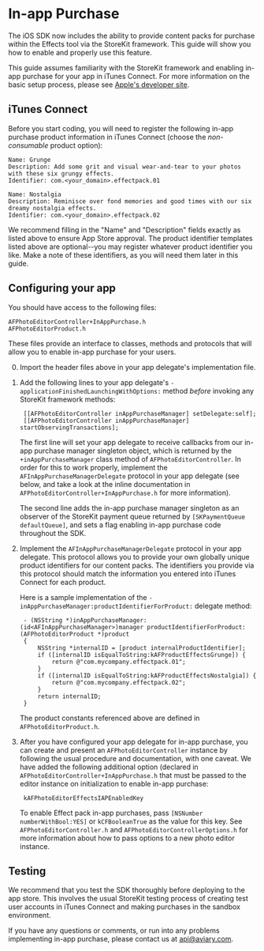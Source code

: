 # In-app Purchase

The iOS SDK now includes the ability to provide content packs for purchase within the Effects tool via the StoreKit framework. This guide will show you how to enable and properly use this feature.

This guide assumes familiarity with the StoreKit framework and enabling in-app purchase for your app in iTunes Connect. For more information on the basic setup process, please see [Apple's developer site](http://developer.apple.com).

## iTunes Connect

Before you start coding, you will need to register the following in-app purchase product information in iTunes Connect (choose the *non-consumable* product option):

	Name: Grunge
	Description: Add some grit and visual wear-and-tear to your photos with these six grungy effects.
	Identifier: com.<your_domain>.effectpack.01
	
	Name: Nostalgia
	Description: Reminisce over fond memories and good times with our six dreamy nostalgia effects.
	Identifier: com.<your_domain>.effectpack.02
	
We recommend filling in the "Name" and "Description" fields exactly as listed above to ensure App Store approval. The product identifier templates listed above are optional--you may register whatever product identifier you like. Make a note of these identifiers, as you will need them later in this guide.

## Configuring your app

You should have access to the following files:

	AFPhotoEditorController+InAppPurchase.h
	AFPhotoEditorProduct.h
	
These files provide an interface to classes, methods and protocols that will allow you to enable in-app purchase for your users.

0. Import the header files above in your app delegate's implementation file.

1. Add the following lines to your app delegate's `-applicationFinishedLaunchingWithOptions:` method *before* invoking any StoreKit framework methods:
	
		[[AFPhotoEditorController inAppPurchaseManager] setDelegate:self];
		[[AFPhotoEditorController inAppPurchaseManager] startObservingTransactions];
	
	The first line will set your app delegate to receive callbacks from our in-app purchase manager singleton object, which is returned by the `+inAppPurchaseManager` class method of `AFPhotoEditorController`. In order for this to work properly, implement the `AFInAppPurchaseManagerDelegate` protocol in your app delegate (see below, and take a look at the inline documentation in `AFPhotoEditorController+InAppPurchase.h` for more information).
	
	The second line adds the in-app purchase manager singleton as an observer of the StoreKit payment queue returned by `[SKPaymentQueue defaultQueue]`, and sets a flag enabling in-app purchase code throughout the SDK.
	
2. Implement the `AFInAppPurchaseManagerDelegate` protocol in your app delegate. This protocol allows you to provide your own globally unique product identifiers for our content packs. The identifiers you provide via this protocol should match the information you entered into iTunes Connect for each product.

	Here is a sample implementation of the `-inAppPurchaseManager:productIdentifierForProduct:` delegate method:
	
		- (NSString *)inAppPurchaseManager:(id<AFInAppPurchaseManager>)manager productIdentifierForProduct:(AFPhotoEditorProduct *)product
		{
			NSString *internalID = [product internalProductIdentifier];
			if ([internalID isEqualToString:kAFProductEffectsGrunge]) {
				return @"com.mycompany.effectpack.01";
			}
			if ([internalID isEqualToString:kAFProductEffectsNostalgia]) {
				return @"com.mycompany.effectpack.02";
			}
			return internalID;
		}
	
	The product constants referenced above are defined in `AFPhotoEditorProduct.h`.
	
3. After you have configured your app delegate for in-app purchase, you can create and present an `AFPhotoEditorController` instance by following the usual procedure and documentation, with one caveat. We have added the following additional option (declared in `AFPhotoEditorController+InAppPurchase.h` that must be passed to the editor instance on initialization to enable in-app purchase:

		kAFPhotoEditorEffectsIAPEnabledKey
		
	To enable Effect pack in-app purchases, pass `[NSNumber numberWithBool:YES]` or `kCFBooleanTrue` as the value for this key. See `AFPhotoEditorController.h` and `AFPhotoEditorControllerOptions.h` for more information about how to pass options to a new photo editor instance.
	
## Testing

We recommend that you test the SDK thoroughly before deploying to the app store. This involves the usual StoreKit testing process of creating test user accounts in iTunes Connect and making purchases in the sandbox environment.

If you have any questions or comments, or run into any problems implementing in-app purchase, please contact us at api@aviary.com.
